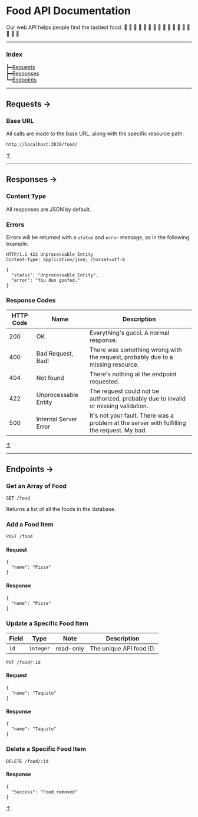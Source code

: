 # <a name="0"></a>Food API Documentation

Our web API helps people find the tastiest food.  🍕 🌭 🍔 🍟 🥙 🌮 🌯 🥗 🥘 🍝 🍜 🍲 🍣 🍱 🍛 🥓 🥞
***
### Index
┣━[Requests](#1)  
┣━[Responses](#2)  
┗━[Endpoints](#2)  
***
## <a name="1"></a>Requests →
### Base URL

All calls are made to the base URL, along with the specific resource path:

```
http://localhost:3030/food/
```

[↑](#0)
***
## <a name="2"></a>Responses →
### Content Type
All responses are JSON by default.

### Errors
Errors will be returned with a `status` and `error` message, as in the following example:
```
HTTP/1.1 422 Unprocessable Entity
Content-Type: application/json; charset=utf-8

{ 
  "status": "Unprocessable Entity",
  "error": "You dun goofed."
}
```

### Response Codes

HTTP Code | Name                  | Description                     
----------|-----------------------|---------------------------------
200       | OK                    | Everything's gucci. A normal response.
400       | Bad Request, Bad!           | There was something wrong with the request, probably due to a missing resource.
404       | Not found             | There's nothing at the endpoint requested.
422       | Unprocessable Entity          | The request could not be authorized, probably due to invalid or missing validation.
500       | Internal Server Error | It's not your fault. There was a problem at the server with fulfilling the request. My bad.  

[↑](#0)
***
## <a name="3"></a>Endpoints →
### Get an Array of Food
```
GET /food
```
Returns a list of all the foods in the database.

### Add a Food Item
```
POST /food
```
#### Request
```
{
  "name": "Pizza"
}
```
#### Response
```
{
  "name": "Pizza"
}
```

### Update a Specific Food Item
Field        | Type        | Note      | Description              
-------------|-------------|-----------|-------------------------
`id`         | `integer`   | read-only | The unique API food ID.

```
PUT /food/:id
```
#### Request
```
{
  "name": "Taquito"
}
```
#### Response
```
{
  "name": "Taquito"
}
```
### Delete a Specific Food Item
```
DELETE /food/:id
```
#### Response
```
{
  "Success": "Food removed"
}
```
[↑](#0)